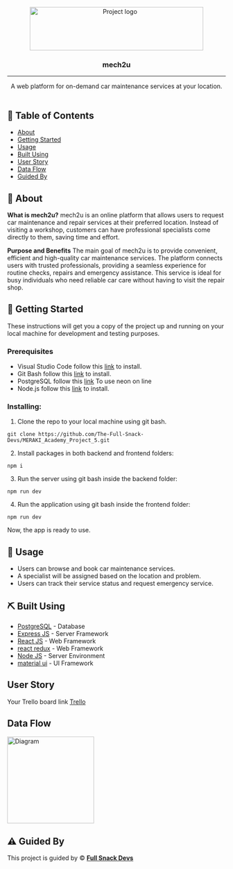 <p align="center">
<a href="https://www.meraki-academy.org" target="_blank" rel="noopener noreferrer">
 <img width="400px" height="100px" src="https://www.meraki-academy.org/assets/img/logov02.svg" alt="Project logo">
 </a>
</p>

<h3 align="center">mech2u</h3>

---

<p align="center"> A web platform for on-demand car maintenance services at your location.
    <br> 
<a href=''></a>
    <br> 
</p>

## 📝 Table of Contents

- [About](#about)
- [Getting Started](#getting_started)
- [Usage](#usage)
- [Built Using](#built_using)
- [User Story](#user_story)
- [Data Flow](#data_flow)
- [Guided By](#guided_by)

## 🧐 About <a name = "about"></a>

**What is mech2u?**
mech2u is an online platform that allows users to request car maintenance and repair services at their preferred location. Instead of visiting a workshop, customers can have professional specialists come directly to them, saving time and effort.

**Purpose and Benefits**
The main goal of mech2u is to provide convenient, efficient and high-quality car maintenance services. The platform connects users with trusted professionals, providing a seamless experience for routine checks, repairs and emergency assistance. This service is ideal for busy individuals who need reliable car care without having to visit the repair shop.
## 🏁 Getting Started <a name = "getting_started"></a>

These instructions will get you a copy of the project up and running on your local machine for development and testing purposes.

### Prerequisites

- Visual Studio Code follow this <a href='https://code.visualstudio.com/download'>link</a> to install.
- Git Bash follow this <a href='https://git-scm.com/downloads'>link</a> to install.
- PostgreSQL follow this <a href='https://console.neon.tech/app/projects'>link</a> To use neon on line
- Node.js follow this <a href='https://nodejs.org/en/download'>link</a> to install.

### Installing:

1. Clone the repo to your local machine using git bash.

```
git clone https://github.com/The-Full-Snack-Devs/MERAKI_Academy_Project_5.git
```

2. Install packages in both backend and frontend folders:

```
npm i
```

3. Run the server using git bash inside the backend folder:

```
npm run dev
```

4. Run the application using git bash inside the frontend folder:

```
npm run dev
```

Now, the app is ready to use.

## 🎈 Usage <a name="usage"></a>

- Users can browse and book car maintenance services.
- A specialist will be assigned based on the location and problem.
- Users can track their service status and request emergency service.

## ⛏️ Built Using <a name = "built_using"></a>

- [PostgreSQL](https://www.postgresql.org/) - Database
- [Express JS](https://expressjs.com/) - Server Framework
- [React JS](https://reactjs.org/) - Web Framework
- [react redux](https://react-redux.js.org/) - Web Framework
- [Node JS](https://nodejs.org/en/) - Server Environment
- [material ui](https://mui.com/material-ui/) - UI Framework

## User Story <a name = "#user_story"></a>

Your Trello board link
<a href='https://trello.com/b/MJGIFiXz/the-full-snack-devs'>Trello</a>

## Data Flow <a name = "#data_flow"></a>

<img width=200px height=200px src="https://cacoo.com/assets/site/img/templates/screenshots/er-database-diagram.png" alt="Diagram"></a>

## ⚠️ Guided By <a name = "guided_by"></a>

This project is guided by ©️ **[Full Snack Devs](https://www.meraki-academy.org)**
